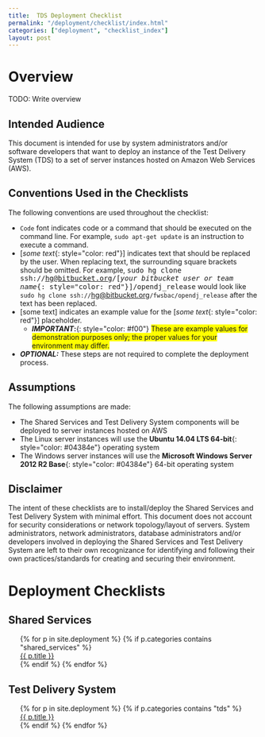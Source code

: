 ```yaml
---
title:  TDS Deployment Checklist
permalink: "/deployment/checklist/index.html"
categories: ["deployment", "checklist_index"]
layout: post
---
```


# Overview
TODO:  Write overview

## Intended Audience
This document is intended for use by system administrators and/or software developers that want to deploy an instance of the Test Delivery System (TDS) to a set of server instances hosted on Amazon Web Services (AWS).

## Conventions Used in the Checklists
The following conventions are used throughout the checklist:

* `Code` font indicates code or a command that should be executed on the command line.  For example, `sudo apt-get update` is an instruction to execute a command.
* [*some text*{: style="color: red"}] indicates text that should be replaced by the user.  When replacing text, the surrounding square brackets should be omitted.  For example, <span style="font-family: 'Lucida Console', Monaco, monospace">sudo hg clone ssh://hg@bitbucket.org/[*your bitbucket user or team name*{: style="color: red"}]/opendj_release</span> would look like `sudo hg clone ssh://`<span class="placeholder-example">hg@bitbucket.org</span>`/fwsbac/opendj_release` after the text has been replaced.
* [<span class="placeholder-example">some text</span>] indicates an example value for the [*some text*{: style="color: red"}] placeholder.
  * ***IMPORTANT*:**{: style="color: #f00"} <span style=" background-color: #ff0;">These are example values for demonstration purposes only; the proper values for your environment may differ.</span>
* ***OPTIONAL:***  These steps are not required to complete the deployment process.

## Assumptions
The following assumptions are made:

* The Shared Services and Test Delivery System components will be deployed to server instances hosted on AWS
* The Linux server instances will use the **Ubuntu 14.04 LTS 64-bit**{: style="color: #04384e"} operating system
* The Windows server instances will use the **Microsoft Windows Server 2012 R2 Base**{: style="color: #04384e"} 64-bit operating system

## Disclaimer
The intent of these checklists are to install/deploy the Shared Services and Test Delivery System with minimal effort.  This document does not account for security considerations or network topology/layout of servers.  System administrators, network administrators, database administrators and/or developers involved in deploying the Shared Services and Test Delivery System are left to their own recognizance for identifying and following their own practices/standards for creating and securing their environment.

# Deployment Checklists

## Shared Services
<ul id="dc_toc" style="list-style: none">
    {% for p in site.deployment %}
        {% if p.categories contains "shared_services" %}
            <li><a href="{{ p.url }}">{{ p.title }}</a></li>
        {% endif %}
    {% endfor %}
</ul>

## Test Delivery System
<ul id="dc_toc" style="list-style: none">
    {% for p in site.deployment %}
        {% if p.categories contains "tds" %}
            <li><a href="{{ p.url }}">{{ p.title }}</a></li>
        {% endif %}
    {% endfor %}
</ul>
